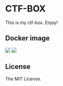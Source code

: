 # CTF-BOX

This is my ctf-box. Enjoy!

<a name="docker"></a>
## Docker image

[![](https://images.microbadger.com/badges/version/qazbnm456/ctf-box.svg)](http://microbadger.com/images/qazbnm456/ctf-box "Get your own version badge on microbadger.com") [![](https://images.microbadger.com/badges/image/qazbnm456/ctf-box.svg)](http://microbadger.com/images/qazbnm456/ctf-box "Get your own image badge on microbadger.com")

<a name="license"></a>
## License

The MIT License.
